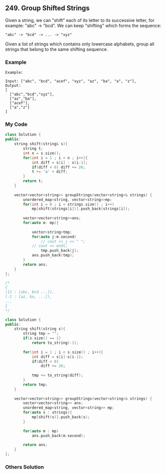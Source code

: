 ## 249. Group Shifted Strings

Given a string, we can "shift" each of its letter to its successive letter, for example: "abc" -> "bcd". We can keep "shifting" which forms the sequence:
```
"abc" -> "bcd" -> ... -> "xyz"
```
Given a list of strings which contains only lowercase alphabets, group all strings that belong to the same shifting sequence.


### Example

```
Example:

Input: ["abc", "bcd", "acef", "xyz", "az", "ba", "a", "z"],
Output: 
[
  ["abc","bcd","xyz"],
  ["az","ba"],
  ["acef"],
  ["a","z"]
]
```

### My Code
```c++
class Solution {
public:
    string shift(string& s){
        string t;
        int n = s.size();
        for(int i = 1 ; i < n ; i++){
            int diff = s[i] - s[i-1];
            if(diff < 0) diff += 26;
            t += 'a' + diff;
        }
        return t;
    }
    
    vector<vector<string>> groupStrings(vector<string>& strings) {
        unordered_map<string, vector<string>>mp;
        for(int i = 0 ; i < strings.size() ; i++)
            mp[shift(strings[i])].push_back(strings[i]);
        
        vector<vector<string>>ans;
        for(auto m: mp){
            
            vector<string>tmp;
            for(auto j:m.second)
                // cout << j << " ";
            // cout << endl;
                tmp.push_back(j);
            ans.push_back(tmp);
        }
        return ans;
    }
};
```

```c++
/*
{
(11 : [abc, bcd ...]),
(-1 : [az, ba, ...]),
...
} 
*/

class Solution {
public:
    string shift(string s){
        string tmp = "";
        if(s.size() == 1)
            return to_string(-1);
        
        for(int i = 1 ; i < s.size() ; i++){
            int diff = s[i]-s[i-1];
            if(diff < 0)
                diff += 26;
            
            tmp += to_string(diff);
        }
        return tmp;
    }
    
    vector<vector<string>> groupStrings(vector<string>& strings) {
        vector<vector<string>> ans;
        unordered_map<string, vector<string>> mp;
        for(auto s : strings){
            mp[shift(s)].push_back(s);
        }
        
        for(auto m : mp)
            ans.push_back(m.second);
        
        return ans;
    }
};
```


### Others Solution
```c++
```

